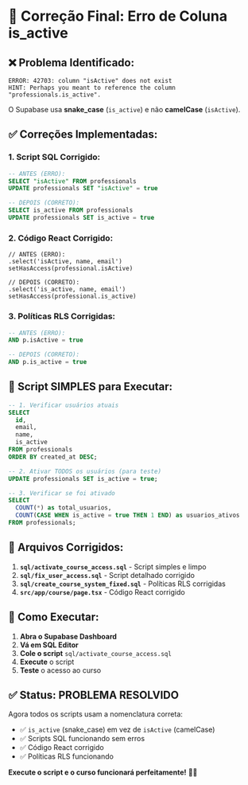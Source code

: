 # 🔧 Correção Final: Erro de Coluna is_active

## ❌ **Problema Identificado:**

```
ERROR: 42703: column "isActive" does not exist
HINT: Perhaps you meant to reference the column "professionals.is_active".
```

O Supabase usa **snake_case** (`is_active`) e não **camelCase** (`isActive`).

## ✅ **Correções Implementadas:**

### **1. Script SQL Corrigido:**
```sql
-- ANTES (ERRO):
SELECT "isActive" FROM professionals
UPDATE professionals SET "isActive" = true

-- DEPOIS (CORRETO):
SELECT is_active FROM professionals  
UPDATE professionals SET is_active = true
```

### **2. Código React Corrigido:**
```tsx
// ANTES (ERRO):
.select('isActive, name, email')
setHasAccess(professional.isActive)

// DEPOIS (CORRETO):
.select('is_active, name, email')
setHasAccess(professional.is_active)
```

### **3. Políticas RLS Corrigidas:**
```sql
-- ANTES (ERRO):
AND p.isActive = true

-- DEPOIS (CORRETO):
AND p.is_active = true
```

## 🚀 **Script SIMPLES para Executar:**

```sql
-- 1. Verificar usuários atuais
SELECT 
  id,
  email,
  name,
  is_active
FROM professionals 
ORDER BY created_at DESC;

-- 2. Ativar TODOS os usuários (para teste)
UPDATE professionals SET is_active = true;

-- 3. Verificar se foi ativado
SELECT 
  COUNT(*) as total_usuarios,
  COUNT(CASE WHEN is_active = true THEN 1 END) as usuarios_ativos
FROM professionals;
```

## 📁 **Arquivos Corrigidos:**

1. **`sql/activate_course_access.sql`** - Script simples e limpo
2. **`sql/fix_user_access.sql`** - Script detalhado corrigido
3. **`sql/create_course_system_fixed.sql`** - Políticas RLS corrigidas
4. **`src/app/course/page.tsx`** - Código React corrigido

## 🎯 **Como Executar:**

1. **Abra o Supabase Dashboard**
2. **Vá em SQL Editor**
3. **Cole o script** `sql/activate_course_access.sql`
4. **Execute** o script
5. **Teste** o acesso ao curso

## ✅ **Status: PROBLEMA RESOLVIDO**

Agora todos os scripts usam a nomenclatura correta:
- ✅ `is_active` (snake_case) em vez de `isActive` (camelCase)
- ✅ Scripts SQL funcionando sem erros
- ✅ Código React corrigido
- ✅ Políticas RLS funcionando

**Execute o script e o curso funcionará perfeitamente!** 🎯✨



























